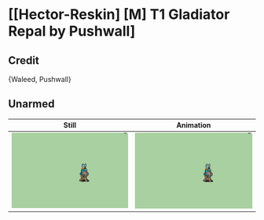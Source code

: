 # [\[Hector-Reskin\] \[M\] T1 Gladiator Repal by Pushwall]

## Credit

{Waleed, Pushwall}
	
## Unarmed

| Still | Animation |
| :---: | :-------: |
| ![Unarmed still](./Unarmed_000.png) | ![Unarmed animation](./Unarmed.gif) |
